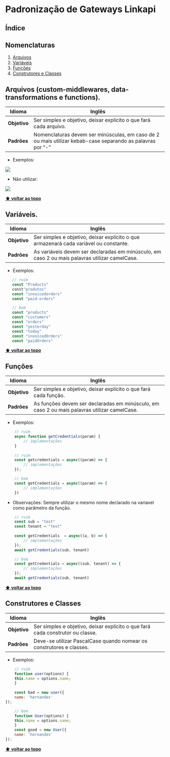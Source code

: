 
# Padronização de Gateways Linkapi

## <a name='table-of-contents'>Índice</a>

## <a name='table-of-contents'>Nomenclaturas</a>
  1. [Arquivos](#names)
  1. [Variáveis](#variables)
  1. [Funções](#functions)
  1. [Construtores e Classes](#constructors)

## <a name='names'>Arquivos (custom-middlewares, data-transformations e functions).</a>

Idioma | Inglês
------------- | -------------
**Objetivo**  | Ser simples e objetivo, deixar explícito o que fará cada arquivo.
**Padrões**  | Nomenclaturas devem ser minúsculas, em caso de 2 ou mais utilizar kebab-case separando as palavras por “-” 

  - Exemplos:
  
![](https://i.ibb.co/FBfC2wd/Files.png)

  - Não utilizar:

![](https://i.ibb.co/m9c6k6w/bad-files.png)

**[⬆ voltar ao topo](#table-of-contents)**

## <a name='variables'>Variáveis.</a>

Idioma | Inglês
------------- | -------------
**Objetivo**  |Ser simples e objetivo, deixar explícito o que armazenará cada variável ou constante. 
**Padrões**  | As variáveis devem ser declaradas em minúsculo, em caso 2 ou mais palavras utilizar camelCase.   

  - Exemplos:
 ```javascript
    // ruim   
	const "Products"
	const"produtos"
	const "invoicedorders" 
	const "paid-orders"

    // bom
	const "products"
	const "customers"
	const "orders"
	const "yesterday"
	const "today"
	const "invoicedOrders"
	const "paidOrders"
```
**[⬆ voltar ao topo](#table-of-contents)**

## <a name='functions'>Funções</a>

Idioma | Inglês
------------- | -------------
**Objetivo**  | Ser simples e objetivo, deixar explícito o que fará cada função.
**Padrões**  | As funções devem ser declaradas em minúsculo, em caso 2 ou mais palavras utilizar camelCase. 

- Exemplos:

```javascript
	// ruim 
	async function getCredentials(param) {
		// implementações
	}
	
	// ruim
	const getcredentials = async((param) => {
		// implementações
	});

	// bom
	const getCredentials = async((param) => {
		// implementações
	})
```
- Observações: Sempre utilizar o mesmo nome declarado na variavel como parâmetro da função.

```javascript
	// ruim
	const sub = "test"
	const tenant = "test"
	
	const getCredentials  = async((a, b) => {
		// implementações
	});
	await getCredentials(sub, tenant)

    // bom
	const getCredentials = async((sub, tenant) => {
		// implementações
	});
	await getCredentials(sub, tenant)
```

**[⬆ voltar ao topo](#table-of-contents)**

## <a name='constructors'>Construtores e Classes</a>

Idioma | Inglês
------------- | -------------
**Objetivo**  |Ser simples e objetivo, deixar explícito o que fará cada construtor ou classe.
**Padrões**  | Deve-se utilizar PascalCase quando nomear os construtores e classes.   

  - Exemplos:

```javascript
    // ruim
	function user(options) {
	this.name = options.name;
	}
	
	const bad = new user({
	name: 'hernandes'
});

    // bom
	function User(options) {
	this.name = options.name;
	}
	const good = new User({
	name: 'hernandes'
});
```
**[⬆ voltar ao topo](#table-of-contents)**

